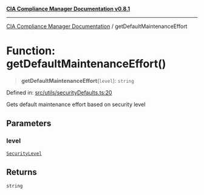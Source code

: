 [**CIA Compliance Manager Documentation v0.8.1**](../README.md)

***

[CIA Compliance Manager Documentation](../globals.md) / getDefaultMaintenanceEffort

# Function: getDefaultMaintenanceEffort()

> **getDefaultMaintenanceEffort**(`level`): `string`

Defined in: [src/utils/securityDefaults.ts:20](https://github.com/Hack23/cia-compliance-manager/blob/aea527f1006de96602c10bb201453301cffe7b07/src/utils/securityDefaults.ts#L20)

Gets default maintenance effort based on security level

## Parameters

### level

[`SecurityLevel`](../type-aliases/SecurityLevel.md)

## Returns

`string`
